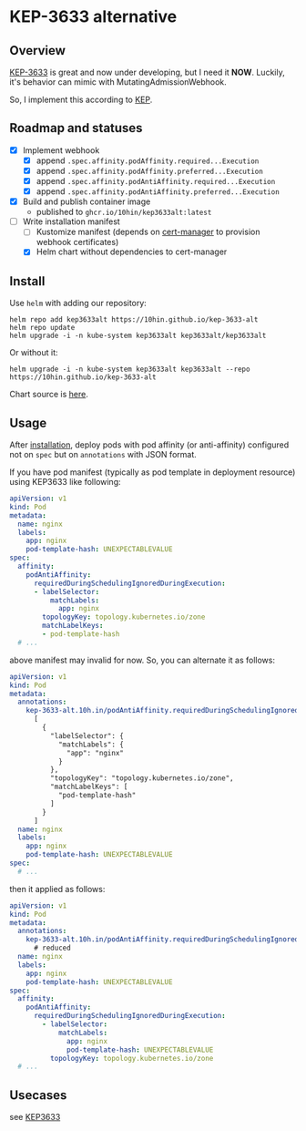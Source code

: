 # KEP-3633 alternative

## Overview

[KEP-3633][original-kep-latest] is great and now under developing, but I need it **NOW**.
Luckily, it's behavior can mimic with MutatingAdmissionWebhook.

[original-kep-latest]: https://github.com/kubernetes/enhancements/tree/master/keps/sig-scheduling/3633-matchlabelkeys-to-podaffinity

So, I implement this according to [KEP][original-kep-referencing].

[original-kep-referencing]: https://github.com/kubernetes/enhancements/tree/35befff0ad33187b2c93141d5fe1513a1b4a39a1/keps/sig-scheduling/3633-matchlabelkeys-to-podaffinity

## Roadmap and statuses

- [X] Implement webhook
    - [X] append `.spec.affinity.podAffinity.required...Execution`
    - [X] append `.spec.affinity.podAffinity.preferred...Execution`
    - [X] append `.spec.affinity.podAntiAffinity.required...Execution`
    - [X] append `.spec.affinity.podAntiAffinity.preferred...Execution`
- [X] Build and publish container image
    - published to `ghcr.io/10hin/kep3633alt:latest`
- [ ] Write installation manifest
    - [ ] Kustomize manifest (depends on [cert-manager](https://cert-manager.io) to provision webhook certificates)
    - [X] Helm chart without dependencies to cert-manager

## Install

Use `helm` with adding our repository:

```shell
helm repo add kep3633alt https://10hin.github.io/kep-3633-alt
helm repo update
helm upgrade -i -n kube-system kep3633alt kep3633alt/kep3633alt
```

Or without it:

```shell
helm upgrade -i -n kube-system kep3633alt kep3633alt --repo https://10hin.github.io/kep-3633-alt
```

Chart source is [here](./deployments/helm/kep3633alt).

## Usage

After [installation](#install), deploy pods with pod affinity (or anti-affinity) configured not on `spec` but on `annotations` with JSON format.

If you have pod manifest (typically as pod template in deployment resource) using KEP3633 like following:

```yaml
apiVersion: v1
kind: Pod
metadata:
  name: nginx
  labels:
    app: nginx
    pod-template-hash: UNEXPECTABLEVALUE
spec:
  affinity:
    podAntiAffinity:
      requiredDuringSchedulingIgnoredDuringExecution:
      - labelSelector:
          matchLabels:
            app: nginx
        topologyKey: topology.kubernetes.io/zone
        matchLabelKeys:
        - pod-template-hash
  # ...
```

above manifest may invalid for now. So, you can alternate it as follows:

```yaml
apiVersion: v1
kind: Pod
metadata:
  annotations:
    kep-3633-alt.10h.in/podAntiAffinity.requiredDuringSchedulingIgnoredDuringExecution: |
      [
        {
          "labelSelector": {
            "matchLabels": {
              "app": "nginx"
            }
          },
          "topologyKey": "topology.kubernetes.io/zone",
          "matchLabelKeys": [
            "pod-template-hash"
          ]
        }
      ]
  name: nginx
  labels:
    app: nginx
    pod-template-hash: UNEXPECTABLEVALUE
spec:
  # ...
```

then it applied as follows:

```yaml
apiVersion: v1
kind: Pod
metadata:
  annotations:
    kep-3633-alt.10h.in/podAntiAffinity.requiredDuringSchedulingIgnoredDuringExecution: |
      # reduced
  name: nginx
  labels:
    app: nginx
    pod-template-hash: UNEXPECTABLEVALUE
spec:
  affinity:
    podAntiAffinity:
      requiredDuringSchedulingIgnoredDuringExecution:
        - labelSelector:
            matchLabels:
              app: nginx
              pod-template-hash: UNEXPECTABLEVALUE
          topologyKey: topology.kubernetes.io/zone
  # ...
```

## Usecases

see [KEP3633][kep-3633-userstory]

[kep-3633-userstory]: https://github.com/kubernetes/enhancements/tree/master/keps/sig-scheduling/3633-matchlabelkeys-to-podaffinity#user-stories-optional
